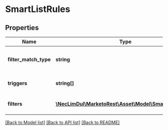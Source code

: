 # SmartListRules

## Properties

Name | Type | Description | Notes
------------ | ------------- | ------------- | -------------
**filter_match_type** | **string** | Smart list filter match type (rule logic) |
**triggers** | **string[]** | List of smart list triggers |
**filters** | [**\NecLimDul\MarketoRest\Asset\Model\SmartListFilters[]**](SmartListFilters.md) | List of smart list filters |

[[Back to Model list]](../../README.md#models) [[Back to API list]](../../README.md#endpoints) [[Back to README]](../../README.md)
